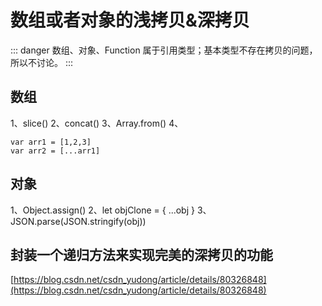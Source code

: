 # 数组或者对象的浅拷贝&深拷贝 <Badge text="todo"/>

::: danger
数组、对象、Function 属于引用类型；基本类型不存在拷贝的问题，所以不讨论。
:::

## 数组

1、slice()
2、concat()
3、Array.from()
4、
```
var arr1 = [1,2,3]
var arr2 = [...arr1]
```

## 对象
1、Object.assign()
2、let objClone = { ...obj }
3、JSON.parse(JSON.stringify(obj))

## 封装一个递归方法来实现完美的深拷贝的功能

[https://blog.csdn.net/csdn_yudong/article/details/80326848](https://blog.csdn.net/csdn_yudong/article/details/80326848)